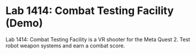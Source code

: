 # Lab 1414: Combat Testing Facility (Demo)
Lab 1414: Combat Testing Facility is a VR shooter for the Meta Quest 2. Test robot weapon systems and earn a combat score.
